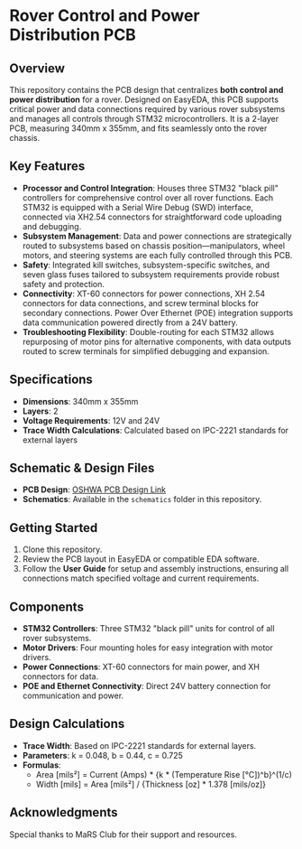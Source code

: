# Rover Control and Power Distribution PCB

## Overview
This repository contains the PCB design that centralizes **both control and power distribution** for a rover. Designed on EasyEDA, this PCB supports critical power and data connections required by various rover subsystems and manages all controls through STM32 microcontrollers. It is a 2-layer PCB, measuring 340mm x 355mm, and fits seamlessly onto the rover chassis.

## Key Features
- **Processor and Control Integration**: Houses three STM32 "black pill" controllers for comprehensive control over all rover functions. Each STM32 is equipped with a Serial Wire Debug (SWD) interface, connected via XH2.54 connectors for straightforward code uploading and debugging.
- **Subsystem Management**: Data and power connections are strategically routed to subsystems based on chassis position—manipulators, wheel motors, and steering systems are each fully controlled through this PCB.
- **Safety**: Integrated kill switches, subsystem-specific switches, and seven glass fuses tailored to subsystem requirements provide robust safety and protection.
- **Connectivity**: XT-60 connectors for power connections, XH 2.54 connectors for data connections, and screw terminal blocks for secondary connections. Power Over Ethernet (POE) integration supports data communication powered directly from a 24V battery.
- **Troubleshooting Flexibility**: Double-routing for each STM32 allows repurposing of motor pins for alternative components, with data outputs routed to screw terminals for simplified debugging and expansion.

## Specifications
- **Dimensions**: 340mm x 355mm
- **Layers**: 2
- **Voltage Requirements**: 12V and 24V
- **Trace Width Calculations**: Calculated based on IPC-2221 standards for external layers

## Schematic & Design Files
- **PCB Design**: [OSHWA PCB Design Link](https://oshwlab.com/omkinage/temppcb)
- **Schematics**: Available in the `schematics` folder in this repository.

## Getting Started
1. Clone this repository.
2. Review the PCB layout in EasyEDA or compatible EDA software.
3. Follow the **User Guide** for setup and assembly instructions, ensuring all connections match specified voltage and current requirements.

## Components
- **STM32 Controllers**: Three STM32 "black pill" units for control of all rover subsystems.
- **Motor Drivers**: Four mounting holes for easy integration with motor drivers.
- **Power Connections**: XT-60 connectors for main power, and XH connectors for data.
- **POE and Ethernet Connectivity**: Direct 24V battery connection for communication and power.

## Design Calculations
- **Trace Width**: Based on IPC-2221 standards for external layers.
- **Parameters**: k = 0.048, b = 0.44, c = 0.725
- **Formulas**:
  - Area [mils²] = Current (Amps) * {k * (Temperature Rise [°C])^b}^(1/c)
  - Width [mils] = Area [mils²] / {Thickness [oz] * 1.378 [mils/oz]}

## Acknowledgments
Special thanks to MaRS Club for their support and resources.
